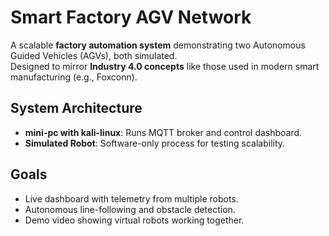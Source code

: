 # Smart Factory AGV Network

A scalable **factory automation system** demonstrating two Autonomous Guided Vehicles (AGVs), both simulated.  
Designed to mirror **Industry 4.0 concepts** like those used in modern smart manufacturing (e.g., Foxconn).

## System Architecture
- **mini-pc with kali-linux**: Runs MQTT broker and control dashboard.
- **Simulated Robot**: Software-only process for testing scalability.

## Goals
- Live dashboard with telemetry from multiple robots.
- Autonomous line-following and obstacle detection.
- Demo video showing virtual robots working together.

